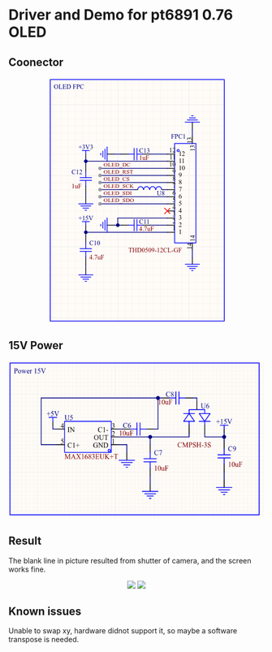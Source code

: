 # Driver and Demo for pt6891 0.76 OLED

## Coonector
<p align="center">
    <img src="doc/Screenshot from 2025-03-30 11-36-57.png">
</p>

## 15V Power
<p align="center">
    <img src="doc/Screenshot from 2025-03-30 11-37-22.png">
</p>

## Result

The blank line in picture resulted from shutter of camera, and the screen works fine.

<p align="center">
    <img src="doc/IMG_2318.png">
    <img src="doc/IMG_2321.png">
</p>

## Known issues

Unable to swap xy, hardware didnot support it, so maybe a software transpose is needed.